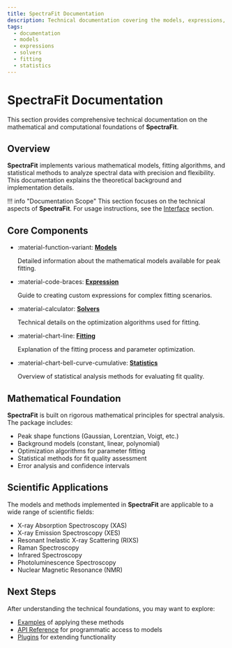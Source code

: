 ```yaml
---
title: SpectraFit Documentation
description: Technical documentation covering the models, expressions, solvers, fitting methods, and statistics in SpectraFit
tags:
  - documentation
  - models
  - expressions
  - solvers
  - fitting
  - statistics
---
```


# SpectraFit Documentation

This section provides comprehensive technical documentation on the mathematical and computational foundations of **SpectraFit**.

## Overview

**SpectraFit** implements various mathematical models, fitting algorithms, and statistical methods to analyze spectral data with precision and flexibility. This documentation explains the theoretical background and implementation details.

!!! info "Documentation Scope"
    This section focuses on the technical aspects of **SpectraFit**. For usage instructions, see the [Interface](../interface/index.md) section.

## Core Components

<div class="grid cards" markdown>

- :material-function-variant: **[Models](models.md)**

  Detailed information about the mathematical models available for peak fitting.

- :material-code-braces: **[Expression](expression.md)**

  Guide to creating custom expressions for complex fitting scenarios.

- :material-calculator: **[Solvers](solver.md)**

  Technical details on the optimization algorithms used for fitting.

- :material-chart-line: **[Fitting](fitting.md)**

  Explanation of the fitting process and parameter optimization.

- :material-chart-bell-curve-cumulative: **[Statistics](statistics.md)**

  Overview of statistical analysis methods for evaluating fit quality.

</div>

## Mathematical Foundation

**SpectraFit** is built on rigorous mathematical principles for spectral analysis. The package includes:

- Peak shape functions (Gaussian, Lorentzian, Voigt, etc.)
- Background models (constant, linear, polynomial)
- Optimization algorithms for parameter fitting
- Statistical methods for fit quality assessment
- Error analysis and confidence intervals

## Scientific Applications

The models and methods implemented in **SpectraFit** are applicable to a wide range of scientific fields:

- X-ray Absorption Spectroscopy (XAS)
- X-ray Emission Spectroscopy (XES)
- Resonant Inelastic X-ray Scattering (RIXS)
- Raman Spectroscopy
- Infrared Spectroscopy
- Photoluminescence Spectroscopy
- Nuclear Magnetic Resonance (NMR)

## Next Steps

After understanding the technical foundations, you may want to explore:

- [Examples](../examples/example1.md) of applying these methods
- [API Reference](../api/modelling_api.md) for programmatic access to models
- [Plugins](../plugins/file_converter.md) for extending functionality
